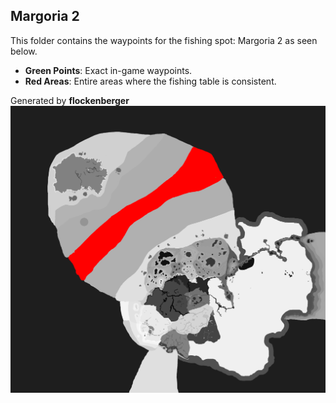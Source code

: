 ## Margoria 2
This folder contains the waypoints for the fishing spot: Margoria 2 as seen below.

- **Green Points**: Exact in-game waypoints.
- **Red Areas**: Entire areas where the fishing table is consistent.

Generated by **flockenberger**
![Margoria 2](./Preview.png?raw=true "Margoria 2")